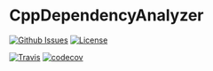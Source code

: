 # CppDependencyAnalyzer

[![Github Issues](https://img.shields.io/github/issues/julienlopez/CppDependencyAnalyzer.svg)](http://github.com/julienlopez/CppDependencyAnalyzer)
[![License](https://img.shields.io/github/license/julienlopez/CppDependencyAnalyzer.svg)](http://github.com/julienlopez/CppDependencyAnalyzer)

[![Travis](https://img.shields.io/travis/julienlopez/CppDependencyAnalyzer.svg)](https://travis-ci.org/julienlopez/CppDependencyAnalyzer)
[![codecov](https://codecov.io/gh/julienlopez/CppDependencyAnalyzer/branch/master/graph/badge.svg)](https://codecov.io/gh/julienlopez/CppDependencyAnalyzer)
